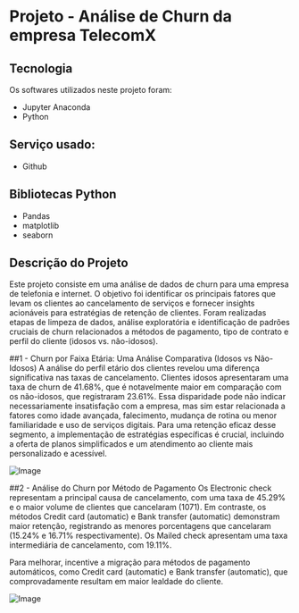# Projeto - Análise de Churn da empresa TelecomX

## Tecnologia

Os softwares utilizados neste projeto foram:

* Jupyter Anaconda
* Python


## Serviço usado:

* Github


## Bibliotecas Python

* Pandas
* matplotlib
* seaborn

## Descrição do Projeto </h1>
Este projeto consiste em uma análise de dados de churn para uma empresa de telefonia e internet. O objetivo foi identificar os principais fatores que levam os clientes ao cancelamento de serviços e fornecer insights acionáveis para estratégias de retenção de clientes. Foram realizadas etapas de limpeza de dados, análise exploratória e identificação de padrões cruciais de churn relacionados a métodos de pagamento, tipo de contrato e perfil do cliente (idosos vs. não-idosos).


##1 - Churn por Faixa Etária: Uma Análise Comparativa (Idosos vs Não-Idosos)
A análise do perfil etário dos clientes revelou uma diferença significativa nas taxas de cancelamento. Clientes idosos apresentaram uma taxa de churn de 41.68%, que é notavelmente maior em comparação com os não-idosos, que registraram 23.61%.
Essa disparidade pode não indicar necessariamente insatisfação com a empresa, mas sim estar relacionada a fatores como idade avançada, falecimento, mudança de rotina ou menor familiaridade e uso de serviços digitais. Para uma retenção eficaz desse segmento, a implementação de estratégias específicas é crucial, incluindo a oferta de planos simplificados e um atendimento ao cliente mais personalizado e acessível.

![Image](https://github.com/user-attachments/assets/4068c5d2-0acd-45a9-bc71-19efd006b846)


##2 - Análise do Churn por Método de Pagamento
Os Electronic check representam a principal causa de cancelamento, com uma taxa de 45.29% e o maior volume de clientes que cancelaram (1071). Em contraste, os métodos Credit card (automatic) e Bank transfer (automatic) demonstram maior retenção, registrando as menores porcentagens que cancelaram (15.24% e 16.71% respectivamente). Os Mailed check apresentam uma taxa intermediária de cancelamento, com 19.11%.

Para melhorar, incentive a migração para métodos de pagamento automáticos, como Credit card (automatic) e Bank transfer (automatic), que comprovadamente resultam em maior lealdade do cliente.

![Image](https://github.com/user-attachments/assets/53f75ce0-5064-45c7-b021-9c7be84abcb3)
